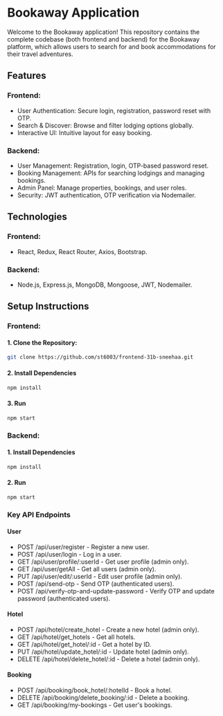# Bookaway Application
Welcome to the Bookaway application! This repository contains the complete codebase (both frontend and backend) for the Bookaway platform, which allows users to search for and book accommodations for their travel adventures.

## Features
### Frontend:
- User Authentication: Secure login, registration, password reset with OTP.
- Search & Discover: Browse and filter lodging options globally.
- Interactive UI: Intuitive layout for easy booking.

### Backend:
- User Management: Registration, login, OTP-based password reset.
- Booking Management: APIs for searching lodgings and managing bookings.
- Admin Panel: Manage properties, bookings, and user roles.
- Security: JWT authentication, OTP verification via Nodemailer.

## Technologies
### Frontend:
- React, Redux, React Router, Axios, Bootstrap.
### Backend:
- Node.js, Express.js, MongoDB, Mongoose, JWT, Nodemailer.

## Setup Instructions
### Frontend:
#### 1. Clone the Repository:
```bash
git clone https://github.com/st6003/frontend-31b-sneehaa.git
```
#### 2. Install Dependencies
```bash
npm install
```
#### 3. Run
```bash
npm start
```

### Backend:
#### 1. Install Dependencies
```bash
npm install
```
#### 2. Run
```bash
npm start
```

### Key API Endpoints
#### User
- POST /api/user/register - Register a new user.
- POST /api/user/login - Log in a user.
- GET /api/user/profile/:userId - Get user profile (admin only).
- GET /api/user/getAll - Get all users (admin only).
- PUT /api/user/edit/:userId - Edit user profile (admin only).
- POST /api/send-otp - Send OTP (authenticated users).
- POST /api/verify-otp-and-update-password - Verify OTP and update password (authenticated users).

#### Hotel
- POST /api/hotel/create_hotel - Create a new hotel (admin only).
- GET /api/hotel/get_hotels - Get all hotels.
- GET /api/hotel/get_hotel/:id - Get a hotel by ID.
- PUT /api/hotel/update_hotel/:id - Update hotel (admin only).
- DELETE /api/hotel/delete_hotel/:id - Delete a hotel (admin only).

#### Booking
- POST /api/booking/book_hotel/:hotelId - Book a hotel.
- DELETE /api/booking/delete_booking/:id - Delete a booking.
- GET /api/booking/my-bookings - Get user's bookings.
